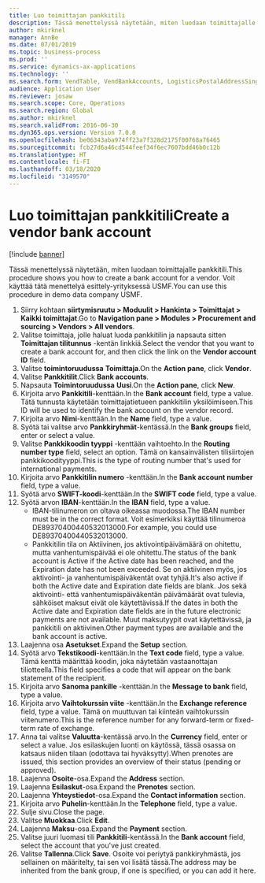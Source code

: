 ```yaml
---
title: Luo toimittajan pankkitili
description: Tässä menettelyssä näytetään, miten luodaan toimittajalle pankkitili.
author: mkirknel
manager: AnnBe
ms.date: 07/01/2019
ms.topic: business-process
ms.prod: ''
ms.service: dynamics-ax-applications
ms.technology: ''
ms.search.form: VendTable, VendBankAccounts, LogisticsPostalAddressSingle
audience: Application User
ms.reviewer: josaw
ms.search.scope: Core, Operations
ms.search.region: Global
ms.author: mkirknel
ms.search.validFrom: 2016-06-30
ms.dyn365.ops.version: Version 7.0.0
ms.openlocfilehash: be06343aba974ff23a7f328d2175f00768a76465
ms.sourcegitcommit: fcb27d6a46cd544feef34f6ec7607bdd46b0c12b
ms.translationtype: HT
ms.contentlocale: fi-FI
ms.lasthandoff: 03/18/2020
ms.locfileid: "3149570"
---
```

# <a name="create-a-vendor-bank-account"></a><span data-ttu-id="f4e38-103">Luo toimittajan pankkitili</span><span class="sxs-lookup"><span data-stu-id="f4e38-103">Create a vendor bank account</span></span>

[!include [banner](../../includes/banner.md)]

<span data-ttu-id="f4e38-104">Tässä menettelyssä näytetään, miten luodaan toimittajalle pankkitili.</span><span class="sxs-lookup"><span data-stu-id="f4e38-104">This procedure shows you how to create a bank account for a vendor.</span></span> <span data-ttu-id="f4e38-105">Voit käyttää tätä menettelyä esittely-yrityksessä USMF.</span><span class="sxs-lookup"><span data-stu-id="f4e38-105">You can use this procedure in demo data company USMF.</span></span>

1. <span data-ttu-id="f4e38-106">Siirry kohtaan **siirtymisruutu > Moduulit > Hankinta > Toimittajat > Kaikki toimittajat**.</span><span class="sxs-lookup"><span data-stu-id="f4e38-106">Go to **Navigation pane > Modules > Procurement and sourcing > Vendors > All vendors**.</span></span>
2. <span data-ttu-id="f4e38-107">Valitse toimittaja, jolle haluat luoda pankkitilin ja napsauta sitten **Toimittajan tilitunnus** -kentän linkkiä.</span><span class="sxs-lookup"><span data-stu-id="f4e38-107">Select the vendor that you want to create a bank account for, and then click the link on the **Vendor account ID** field.</span></span>
3. <span data-ttu-id="f4e38-108">Valitse **toimintoruudussa** **Toimittaja**.</span><span class="sxs-lookup"><span data-stu-id="f4e38-108">On the **Action pane**, click **Vendor**.</span></span>
4. <span data-ttu-id="f4e38-109">Valitse **Pankkitilit**.</span><span class="sxs-lookup"><span data-stu-id="f4e38-109">Click **Bank accounts**.</span></span>
5. <span data-ttu-id="f4e38-110">Napsauta **Toimintoruudussa** **Uusi**.</span><span class="sxs-lookup"><span data-stu-id="f4e38-110">On the **Action pane**, click **New**.</span></span>
6. <span data-ttu-id="f4e38-111">Kirjoita arvo **Pankkitili**-kenttään.</span><span class="sxs-lookup"><span data-stu-id="f4e38-111">In the **Bank account** field, type a value.</span></span> <span data-ttu-id="f4e38-112">Tätä tunnusta käytetään toimittajatietueen pankkitilin yksilöimiseen.</span><span class="sxs-lookup"><span data-stu-id="f4e38-112">This ID will be used to identify the bank account on the vendor record.</span></span>  
7. <span data-ttu-id="f4e38-113">Kirjoita arvo **Nimi**-kenttään.</span><span class="sxs-lookup"><span data-stu-id="f4e38-113">In the **Name** field, type a value.</span></span>
8. <span data-ttu-id="f4e38-114">Syötä tai valitse arvo **Pankkiryhmät**-kentässä.</span><span class="sxs-lookup"><span data-stu-id="f4e38-114">In the **Bank groups** field, enter or select a value.</span></span>
9. <span data-ttu-id="f4e38-115">Valitse **Pankkikoodin tyyppi** -kenttään vaihtoehto.</span><span class="sxs-lookup"><span data-stu-id="f4e38-115">In the **Routing number type** field, select an option.</span></span> <span data-ttu-id="f4e38-116">Tämä on kansainvälisten tilisiirtojen pankkikoodityyppi.</span><span class="sxs-lookup"><span data-stu-id="f4e38-116">This is the type of routing number that's used for international payments.</span></span>  
10. <span data-ttu-id="f4e38-117">Kirjoita arvo **Pankkitilin numero** -kenttään.</span><span class="sxs-lookup"><span data-stu-id="f4e38-117">In the **Bank account number** field, type a value.</span></span>
11. <span data-ttu-id="f4e38-118">Syötä arvo **SWIFT-koodi**-kenttään.</span><span class="sxs-lookup"><span data-stu-id="f4e38-118">In the **SWIFT code** field, type a value.</span></span>
12. <span data-ttu-id="f4e38-119">Syötä arvon **IBAN**-kenttään.</span><span class="sxs-lookup"><span data-stu-id="f4e38-119">In the **IBAN** field, type a value.</span></span>
    - <span data-ttu-id="f4e38-120">IBAN-tilinumeron on oltava oikeassa muodossa.</span><span class="sxs-lookup"><span data-stu-id="f4e38-120">The IBAN number must be in the correct format.</span></span> <span data-ttu-id="f4e38-121">Voit esimerkiksi käyttää tilinumeroa DE89370400440532013000.</span><span class="sxs-lookup"><span data-stu-id="f4e38-121">For example, you could use DE89370400440532013000.</span></span>  
    - <span data-ttu-id="f4e38-122">Pankkitilin tila on Aktiivinen, jos aktivointipäivämäärä on ohitettu, mutta vanhentumispäivää ei ole ohitettu.</span><span class="sxs-lookup"><span data-stu-id="f4e38-122">The status of the bank account is Active if the Active date has been reached, and the Expiration date has not been exceeded.</span></span> <span data-ttu-id="f4e38-123">Se on aktiivinen myös, jos aktivointi- ja vanhentumispäiväkentät ovat tyhjiä.</span><span class="sxs-lookup"><span data-stu-id="f4e38-123">It's also active if both the Active date and Expiration date fields are blank.</span></span> <span data-ttu-id="f4e38-124">Jos sekä aktivointi- että vanhentumispäiväkentän päivämäärät ovat tulevia, sähköiset maksut eivät ole käytettävissä.</span><span class="sxs-lookup"><span data-stu-id="f4e38-124">If the dates in both the Active date and Expiration date fields are in the future electronic payments are not available.</span></span> <span data-ttu-id="f4e38-125">Muut maksutyypit ovat käytettävissä, ja pankkitili on aktiivinen.</span><span class="sxs-lookup"><span data-stu-id="f4e38-125">Other payment types are available and the bank account is active.</span></span>  
13. <span data-ttu-id="f4e38-126">Laajenna osa **Asetukset**.</span><span class="sxs-lookup"><span data-stu-id="f4e38-126">Expand the **Setup** section.</span></span>
14. <span data-ttu-id="f4e38-127">Syötä arvo **Tekstikoodi**-kenttään.</span><span class="sxs-lookup"><span data-stu-id="f4e38-127">In the **Text code** field, type a value.</span></span> <span data-ttu-id="f4e38-128">Tämä kenttä määrittää koodin, joka näytetään vastaanottajan tiliotteella.</span><span class="sxs-lookup"><span data-stu-id="f4e38-128">This field specifies a code that will appear on the bank statement of the recipient.</span></span>  
15. <span data-ttu-id="f4e38-129">Kirjoita arvo **Sanoma pankille** -kenttään.</span><span class="sxs-lookup"><span data-stu-id="f4e38-129">In the **Message to bank** field, type a value.</span></span>
16. <span data-ttu-id="f4e38-130">Kirjoita arvo **Vaihtokurssin viite** -kenttään.</span><span class="sxs-lookup"><span data-stu-id="f4e38-130">In the **Exchange reference** field, type a value.</span></span> <span data-ttu-id="f4e38-131">Tämä on muuttuvan tai kiinteän vaihtokurssin viitenumero.</span><span class="sxs-lookup"><span data-stu-id="f4e38-131">This is the reference number for any forward-term or fixed-term rate of exchange.</span></span>
17. <span data-ttu-id="f4e38-132">Anna tai valitse **Valuutta**-kentässä arvo.</span><span class="sxs-lookup"><span data-stu-id="f4e38-132">In the **Currency** field, enter or select a value.</span></span> <span data-ttu-id="f4e38-133">Jos esilaskujen luonti on käytössä, tässä osassa on katsaus niiden tilaan (odottava tai hyväksytty).</span><span class="sxs-lookup"><span data-stu-id="f4e38-133">When prenotes are issued, this section provides an overview of their status (pending or approved).</span></span>  
18. <span data-ttu-id="f4e38-134">Laajenna **Osoite**-osa.</span><span class="sxs-lookup"><span data-stu-id="f4e38-134">Expand the **Address** section.</span></span>
19. <span data-ttu-id="f4e38-135">Laajenna **Esilaskut**-osa.</span><span class="sxs-lookup"><span data-stu-id="f4e38-135">Expand the **Prenotes** section.</span></span>
20. <span data-ttu-id="f4e38-136">Laajenna **Yhteystiedot**-osa.</span><span class="sxs-lookup"><span data-stu-id="f4e38-136">Expand the **Contact information** section.</span></span>
21. <span data-ttu-id="f4e38-137">Kirjoita arvo **Puhelin**-kenttään.</span><span class="sxs-lookup"><span data-stu-id="f4e38-137">In the **Telephone** field, type a value.</span></span>
22. <span data-ttu-id="f4e38-138">Sulje sivu.</span><span class="sxs-lookup"><span data-stu-id="f4e38-138">Close the page.</span></span>
23. <span data-ttu-id="f4e38-139">Valitse **Muokkaa**.</span><span class="sxs-lookup"><span data-stu-id="f4e38-139">Click **Edit**.</span></span>
24. <span data-ttu-id="f4e38-140">Laajenna **Maksu**-osa.</span><span class="sxs-lookup"><span data-stu-id="f4e38-140">Expand the **Payment** section.</span></span>
25. <span data-ttu-id="f4e38-141">Valitse juuri luomasi tili **Pankkitili**-kentässä.</span><span class="sxs-lookup"><span data-stu-id="f4e38-141">In the **Bank account** field, select the account that you've just created.</span></span>
26. <span data-ttu-id="f4e38-142">Valitse **Tallenna**.</span><span class="sxs-lookup"><span data-stu-id="f4e38-142">Click **Save**.</span></span> <span data-ttu-id="f4e38-143">Osoite voi periytyä pankkiryhmästä, jos sellainen on määritelty, tai sen voi lisätä tässä.</span><span class="sxs-lookup"><span data-stu-id="f4e38-143">The address may be inherited from the bank group, if one is specified, or you can add it here.</span></span>  

